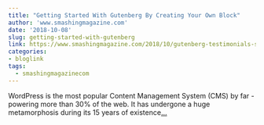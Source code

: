 ```yaml
---
title: "Getting Started With Gutenberg By Creating Your Own Block"
author: 'www.smashingmagazine.com'
date: '2018-10-08'
slug: getting-started-with-gutenberg
link: https://www.smashingmagazine.com/2018/10/gutenberg-testimonials-sliderblock/
categories:
- bloglink
tags:
  - smashingmagazinecom
---
```


WordPress is the most popular Content Management System (CMS) by far -powering more than 30% of the web. It has undergone a huge metamorphosis during its 15 years of existence[... <i class="fas fa-external-link-alt"></i>](https://www.smashingmagazine.com/2018/10/gutenberg-testimonials-sliderblock/)

